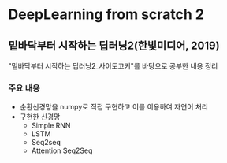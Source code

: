 # DeepLearning from scratch 2
## 밑바닥부터 시작하는 딥러닝2(한빛미디어, 2019)
"밑바닥부터 시작하는 딥러닝2_사이토고키"를 바탕으로 공부한 내용 정리
### 주요 내용
- 순환신경망을 numpy로 직접 구현하고 이를 이용하여 자연어 처리
- 구현한 신경망
  - Simple RNN
  - LSTM
  - Seq2seq
  - Attention Seq2Seq

